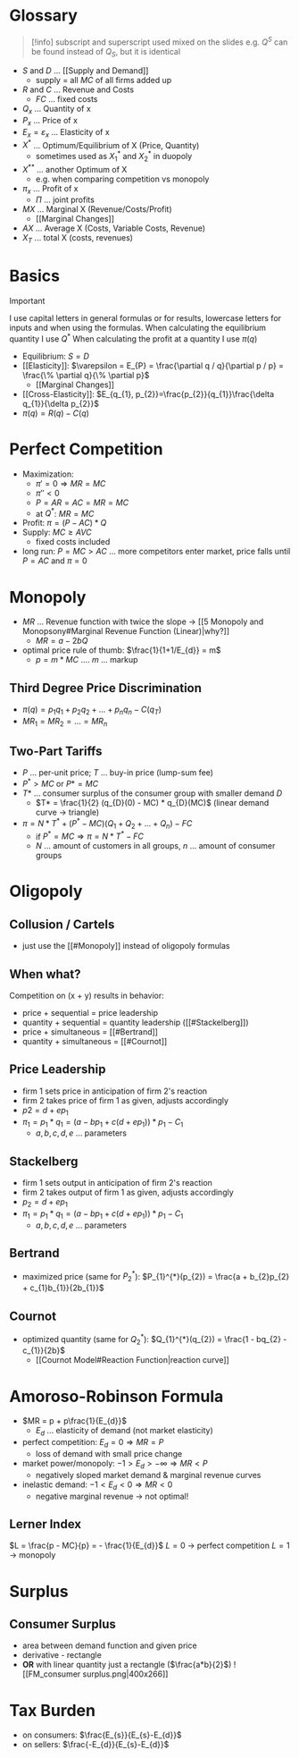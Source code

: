 # Glossary
> [!info]
> subscript and superscript used mixed on the slides
> e.g. $Q^{S}$ can be found instead of $Q_{S}$, but it is identical
- $S$ and $D$ ... [[Supply and Demand]]
	- supply = all $MC$ of all firms added up
- $R$ and $C$ ... Revenue and Costs
	- $FC$ ... fixed costs
- $Q_{x}$ ... Quantity of x
- $P_{x}$ ... Price of x
- $E_{x} = \varepsilon_{x}$ ... Elasticity of x
- $X^{*}$ ... Optimum/Equilibrium of X (Price, Quantity)
	- sometimes used as $X^{*}_{1}$ and $X^{*}_{2}$ in duopoly
- $X^{**}$ ... another Optimum of X
	- e.g. when comparing competition vs monopoly 
- $\pi_{x}$ ... Profit of x
	- $\Pi$ ... joint profits
- $MX$ ... Marginal X (Revenue/Costs/Profit)
	- [[Marginal Changes]]
- $AX$ ... Average X (Costs, Variable Costs, Revenue)
- $X_{T}$ ... total X (costs, revenues)
# Basics
> [!important]
> I use capital letters in general formulas or for results, lowercase letters for inputs and when using the formulas.
> When calculating the equilibrium quantity I use $Q^{*}$
> When calculating the profit at a quantity I use $\pi(q)$
- Equilibrium: $S = D$
- [[Elasticity]]: $\varepsilon = E_{P} = \frac{\partial q / q}{\partial p / p} = \frac{\% \partial q}{\% \partial p}$
	- [[Marginal Changes]]
- [[Cross-Elasticity]]: $E_{q_{1}, p_{2}}=\frac{p_{2}}{q_{1}}\frac{\delta q_{1}}{\delta p_{2}}$
- $\pi(q) = R(q) - C(q)$
# Perfect Competition
- Maximization:
	- $\pi' = 0 \Rightarrow MR = MC$
	- $\pi'' < 0$
	- $P = AR = AC = MR = MC$
	- at $Q^{*}$: $MR = MC$
- Profit: $\pi = (P - AC) * Q$
- Supply: $MC \geq AVC$ 
	- fixed costs included
- long run: $P = MC > AC$ ... more competitors enter market, price falls until $P = AC$ and $\pi = 0$
# Monopoly
- $MR$ ... Revenue function with twice the slope -> [[5 Monopoly and Monopsony#Marginal Revenue Function (Linear)|why?]]
	- $MR = a - 2bQ$
- optimal price rule of thumb: $\frac{1}{1+1/E_{d}} = m$
	- $p = m * MC$ .... $m$ ... markup
## Third Degree Price Discrimination
- $\pi(q) = p_{1}q_{1} + p_{2}q_{2} + \dots + p_{n}q_{n} - C(q_{T})$
- $MR_{1} = MR_{2} = \dots = MR_{n}$
## Two-Part Tariffs
- $P$ ... per-unit price; $T$ ... buy-in price (lump-sum fee)
- $P^{*} > MC$  or $P* = MC$
- $T*$ ... consumer surplus of the consumer group with smaller demand $D$
	- $T* = \frac{1}{2} (q_{D}(0) - MC) * q_{D}(MC)$ (linear demand curve -> triangle)
- $\pi = N*T^{*} + (P^{*} - MC)(Q_{1} + Q_{2} + \dots + Q_{n}) - FC$
	- if $P^{*} = MC \Rightarrow \pi = N*T^{*} - FC$
	- $N$ ... amount of customers in all groups, $n$ ... amount of consumer groups
# Oligopoly
## Collusion / Cartels
- just use the [[#Monopoly]] instead of oligopoly formulas
## When what?
Competition on (x + y) results in behavior:
- price + sequential = price leadership
- quantity + sequential = quantity leadership ([[#Stackelberg]])
- price + simultaneous = [[#Bertrand]]
- quantity + simultaneous = [[#Cournot]]
## Price Leadership
- firm 1 sets price in anticipation of firm 2's reaction
- firm 2 takes price of firm 1 as given, adjusts accordingly
- $p2 = d + ep_{1}$
- $\pi_{1} = p_{1}*q_{1} = (a-bp_{1} + c(d+ep_{1}))*p_{1} - C_{1}$
	- $a,b,c,d,e$ ... parameters
## Stackelberg
- firm 1 sets output in anticipation of firm 2's reaction
- firm 2 takes output of firm 1 as given, adjusts accordingly
- $p_{2} = d + ep_{1}$
- $\pi_{1} = p_{1}*q_{1} = (a - bp_{1} + c(d + ep_{1}))*p_{1} - C_{1}$
	- $a,b,c,d,e$ ... parameters
## Bertrand
- maximized price (same for $P_{2}^{*}$): $P_{1}^{*}(p_{2}) = \frac{a + b_{2}p_{2} + c_{1}b_{1}}{2b_{1}}$
## Cournot
- optimized quantity (same for $Q_{2}^{*}$): $Q_{1}^{*}(q_{2}) = \frac{1 - bq_{2} - c_{1}}{2b}$
	- [[Cournot Model#Reaction Function|reaction curve]]
# Amoroso-Robinson Formula
- $MR = p + p\frac{1}{E_{d}}$
	- $E_{d}$ ... elasticity of demand (not market elasticity)
- perfect competition: $E_{d} = 0 \Rightarrow MR = P$
	- loss of demand with small price change
- market power/monopoly: $-1 > E_{d} > -\infty \Rightarrow MR < P$
	- negatively sloped market demand & marginal revenue curves
- inelastic demand: $-1 < E_{d} < 0 \Rightarrow MR < 0$
	- negative marginal revenue -> not optimal!
## Lerner Index
$L = \frac{p - MC}{p} = - \frac{1}{E_{d}}$
$L = 0$ -> perfect competition
$L = 1$ -> monopoly
# Surplus
## Consumer Surplus
- area between demand function and given price
- derivative - rectangle
- **OR** with linear quantity just a rectangle ($\frac{a*b}{2}$)
![[FM_consumer surplus.png|400x266]]
# Tax Burden
- on consumers: $\frac{E_{s}}{E_{s}-E_{d}}$
- on sellers: $\frac{-E_{d}}{E_{s}-E_{d}}$